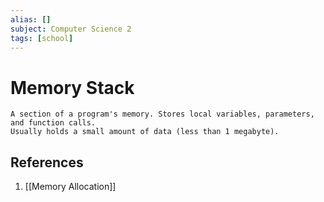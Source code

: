```yaml
---
alias: []
subject: Computer Science 2
tags: [school]
---
```

# Memory Stack

```ad-note
A section of a program's memory. Stores local variables, parameters, and function calls.
Usually holds a small amount of data (less than 1 megabyte).
```

## References
1. [[Memory Allocation]]